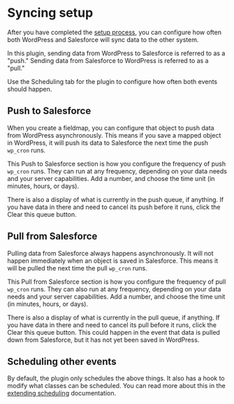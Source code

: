 # Syncing setup

After you have completed the [setup process](https://github.com/MinnPost/object-sync-for-salesforce/blob/master/docs/initial-setup.md), you can configure how often both WordPress and Salesforce will sync data to the other system.

In this plugin, sending data from WordPress to Salesforce is referred to as a "push." Sending data from Salesforce to WordPress is referred to as a "pull."

Use the Scheduling tab for the plugin to configure how often both events should happen.

## Push to Salesforce

When you create a fieldmap, you can configure that object to push data from WordPress asynchronously. This means if you save a mapped object in WordPress, it will push its data to Salesforce the next time the push `wp_cron` runs.

This Push to Salesforce section is how you configure the frequency of push `wp_cron` runs. They can run at any frequency, depending on your data needs and your server capabilities. Add a number, and choose the time unit (in minutes, hours, or days).

There is also a display of what is currently in the push queue, if anything. If you have data in there and need to cancel its push before it runs, click the Clear this queue button.

## Pull from Salesforce

Pulling data from Salesforce always happens asynchronously. It will not happen immediately when an object is saved in Salesforce. This means it will be pulled the next time the pull `wp_cron` runs.

This Pull from Salesforce section is how you configure the frequency of pull `wp_cron` runs. They can also run at any frequency, depending on your data needs and your server capabilities. Add a number, and choose the time unit (in minutes, hours, or days).

There is also a display of what is currently in the pull queue, if anything. If you have data in there and need to cancel its pull before it runs, click the Clear this queue button. This could happen in the event that data is pulled down from Salesforce, but it has not yet been saved in WordPress.

## Scheduling other events

By default, the plugin only schedules the above things. It also has a hook to modify what classes can be scheduled. You can read more about this in the [extending scheduling](./extending-scheduling.md) documentation.
